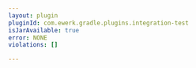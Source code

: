 ```yaml
---
layout: plugin
pluginId: com.ewerk.gradle.plugins.integration-test
isJarAvailable: true
error: NONE
violations: []

---
```

